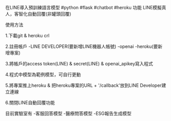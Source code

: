 在LINE導入預訓練語言模型
#python #flask #chatbot #heroku 
功能 LINE模擬真人，客智化自動回覆(非罐頭回覆)

使用方法

1.下載git & heroku crl

2.註冊帳戶 -LINE DEVELOPER(要新增LINE機器人帳號) -openai -heroku(要新增專案)

3.將帳戶的access token(LINE) & secret(LINE) & openai_apikey寫入程式

4.程式中模型為範例模型，可自行更動

5.將專案推上heroku & 把heroku專案的URL + '/callback'放到LINE Developer建立連線

6.關閉LINE自動回覆功能

目前實驗室有 -客服回答模型 -醫療問答模型 -ESG報告生成模型
